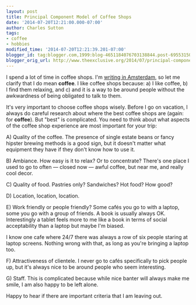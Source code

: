 ```yaml
---
layout: post
title: Principal Component Model of Coffee Shops
date: '2014-07-20T12:21:00.000-07:00'
author: Charles Sutton
tags:
- coffee
- hobbies
modified_time: '2014-07-20T12:21:39.201-07:00'
blogger_id: tag:blogger.com,1999:blog-4651184076703138844.post-6955315026262263903
blogger_orig_url: http://www.theexclusive.org/2014/07/principal-component-model-of-coffee.html
---
```

I spend a lot of time in coffee shops. I'm [writing in Amsterdam](http://en.wikipedia.org/wiki/Cannabis_coffee_shop), so let me clarify that I do mean **coffee**. I like coffee shops because: a) I like coffee, b) I find them relaxing, and c) and it is a way to be around people without the awkwardness of being obligated to talk to them.

It's very important to choose coffee shops wisely. Before I go on vacation, I always do careful research about where the best coffee shops are (again: for **coffee**). But "best" is complicated. You need to think about what aspects of the coffee shop experience are most important for your trip:

A) Quality of the coffee. The presence of single estate beans or fancy hipster brewing methods is a good sign, but it doesn't matter what equipment they have if they don't know how to use it.

B) Ambiance. How easy is it to relax? Or to concentrate? There's one place I used to go to often — closed now — awful coffee, but near me, and really cool decor.

C) Quality of food. Pastries only? Sandwiches? Hot food? How good?

D) Location, location, location.

E) Work friendly or people friendly? Some cafés you go to with a laptop, some you go with a group of friends. A book is usually always OK. Interestingly a tablet feels more to me like a book in terms of social acceptability than a laptop but maybe I'm biased.

I know one cafe where 24/7 there was always a row of six people staring at laptop screens. Nothing wrong with that, as long as you're bringing a laptop too.

F) Attractiveness of clientele. I never go to cafés specifically to pick people up, but it's always nice to be around people who seem interesting.

G) Staff. This is complicated because while nice banter will always make me smile, I am also happy to be left alone.

Happy to hear if there are important criteria that I am leaving out.

